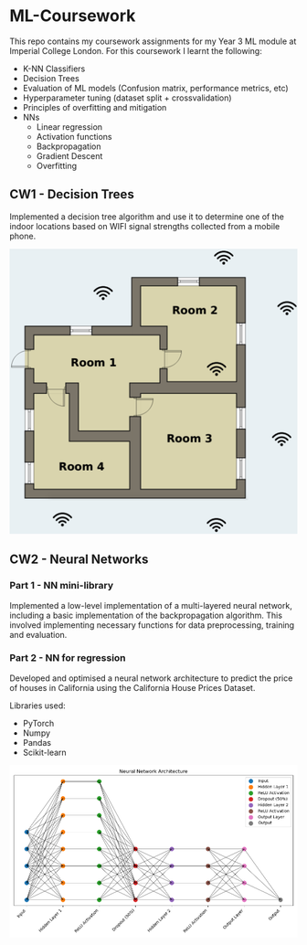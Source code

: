 # ML-Coursework

This repo contains my coursework assignments for my Year 3 ML module at Imperial College London. For this coursework I learnt the following:

* K-NN Classifiers
* Decision Trees
* Evaluation of ML models (Confusion matrix, performance metrics, etc)
* Hyperparameter tuning (dataset split + crossvalidation)
* Principles of overfitting and mitigation
* NNs
    * Linear regression
    * Activation functions
    * Backpropagation
    * Gradient Descent
    * Overfitting


## CW1 - Decision Trees

Implemented a decision tree algorithm and use it to determine one of the indoor
locations based on WIFI signal strengths collected from a mobile phone.

![image](figs/wifiroom.png)

## CW2 - Neural Networks

### Part 1 - NN mini-library

Implemented a low-level implementation of a multi-layered neural network, including a basic implementation of the backpropagation algorithm. This involved implementing necessary functions for data preprocessing, training and evaluation.

### Part 2 - NN for regression

Developed and optimised a neural network architecture to predict the price of houses in California using the California House Prices Dataset. 

Libraries used:

* PyTorch
* Numpy
* Pandas
* Scikit-learn

![image](figs/modelarchitecturenew.png)